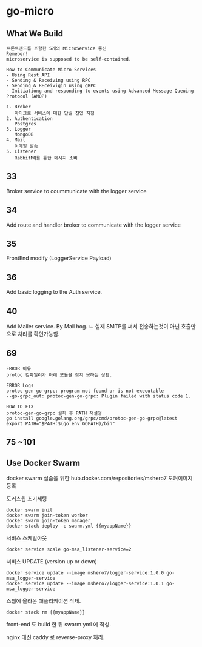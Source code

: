 # go-micro

## What We Build

```
프론트엔드를 포함한 5개의 MicroService 통신 
Remeber!
microservice is supposed to be self-contained.

How to Communicate Micro Services 
- Using Rest API
- Sending & Receiving using RPC
- Sending & REceivigin using gRPC
- Initiationg and responding to events using Advanced Message Queuing Protocol (AMQP)

1. Broker
   마이크로 서비스에 대한 단일 진입 지점
2. Authentication
   Postgres
3. Logger
   MongoDB
4. Mail
   이메일 발송   
5. Listener
   RabbitMQ를 통한 메시지 소비
```

## 33
Broker service to coummunicate with the logger service

## 34
Add route and handler broker to communicate with the logger service

## 35
FrontEnd modify (LoggerService Payload)

## 36
Add basic logging to the Auth service.

## 40
Add Mailer service. By Mail hog.
ㄴ 실제 SMTP를 써서 전송하는것이 아닌 호출만으로 처리를 확인가능함.

## 69
```
ERROR 이유
protoc 컴파일러가 아래 모듈을 찾지 못하는 상황.

ERROR Logs
protoc-gen-go-grpc: program not found or is not executable
--go-grpc_out: protoc-gen-go-grpc: Plugin failed with status code 1.

HOW TO FIX 
protoc-gen-go-grpc 설치 후 PATH 재설정
go install google.golang.org/grpc/cmd/protoc-gen-go-grpc@latest 
export PATH="$PATH:$(go env GOPATH)/bin"
```

## 75 ~101
## Use Docker Swarm
docker swarm 실습을 위한
hub.docker.com/repositories/mshero7 도커이미지 등록

도커스웜 초기세팅
```
docker swarm init 
docker swarm join-token worker
docker swarm join-token manager
docker stack deploy -c swarm.yml {{myappName}}
```

서비스 스케일아웃
```
docker service scale go-msa_listener-service=2
```

서비스 UPDATE (version up or down)
```
docker service update --image mshero7/logger-service:1.0.0 go-msa_logger-service
docker service update --image mshero7/logger-service:1.0.1 go-msa_logger-service
```

스웜에 올라온 애플리케이션 삭제.
```
docker stack rm {{myappName}}
```

front-end 도 build 한 뒤 swarm.yml 에 작성.

nginx 대신 caddy 로 reverse-proxy 처리.
